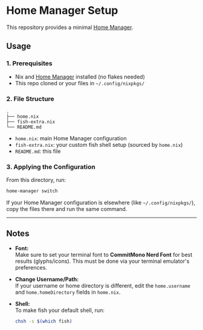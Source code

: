 # Home Manager Setup 

This repository provides a minimal [Home Manager](https://nix-community.github.io/home-manager/).

## Usage

### 1. Prerequisites

- Nix and [Home Manager](https://nix-community.github.io/home-manager/index.html#sec-install-standalone) installed (no flakes needed)
- This repo cloned or your files in `~/.config/nixpkgs/`

### 2. File Structure

```
.
├── home.nix
├── fish-extra.nix
└── README.md
```

- `home.nix`: main Home Manager configuration
- `fish-extra.nix`: your custom fish shell setup (sourced by `home.nix`)
- `README.md`: this file

### 3. Applying the Configuration

From this directory, run:

```sh
home-manager switch
```

If your Home Manager configuration is elsewhere (like `~/.config/nixpkgs/`), copy the files there and run the same command.

---

## Notes

- **Font:**  
  Make sure to set your terminal font to **CommitMono Nerd Font** for best results (glyphs/icons). This must be done via your terminal emulator's preferences.

- **Change Username/Path:**  
  If your username or home directory is different, edit the `home.username` and `home.homeDirectory` fields in `home.nix`.

- **Shell:**  
  To make fish your default shell, run:
  ```sh
  chsh -s $(which fish)
  ```

